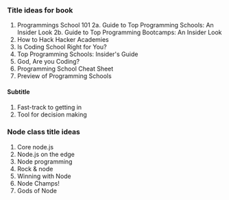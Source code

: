 ### Title ideas for book ###
1. Programmings School 101
2a. Guide to Top Programming Schools: An Insider Look
2b. Guide to Top Programming Bootcamps: An Insider Look
3. How to Hack Hacker Academies
4. Is Coding School Right for You?
5. Top Programming Schools: Insider's Guide
6. God, Are you Coding?
7. Programming School Cheat Sheet
8. Preview of Programming Schools


#### Subtitle ####
1. Fast-track to getting in
2. Tool for decision making

### Node class title ideas ###
1. Core node.js
2. Node.js on the edge
3. Node programming
4. Rock & node
5. Winning with Node
6. Node Champs!
7. Gods of Node